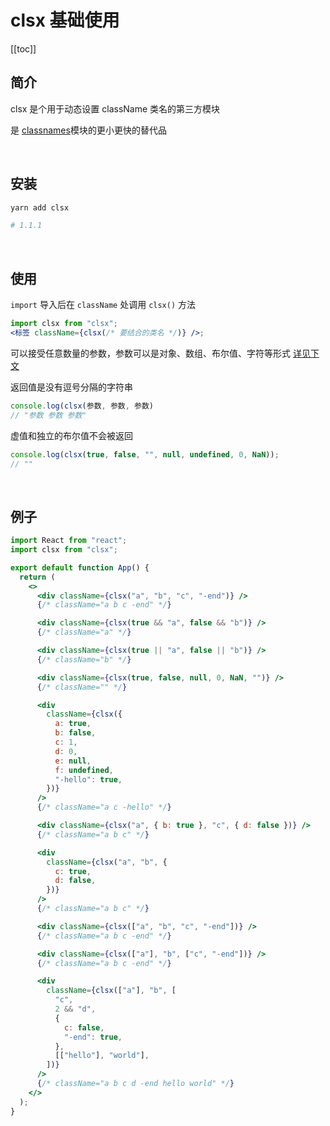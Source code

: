 # clsx 基础使用

[[toc]]

## 简介

clsx 是个用于动态设置 className 类名的第三方模块

是 [classnames](https://www.npmjs.com/package/classnames)模块的更小更快的替代品

<br/>

## 安装

```bash
yarn add clsx

# 1.1.1
```

<br/>

## 使用

`import` 导入后在 `className` 处调用 `clsx()` 方法

```jsx
import clsx from "clsx";
<标签 className={clsx(/* 要结合的类名 */)} />;
```

可以接受任意数量的参数，参数可以是对象、数组、布尔值、字符等形式 [详见下文](https://blaxberry.github.io/vuepress-studynotes/notes/front/React/Plugins/style/clsx.html#例子)

返回值是没有逗号分隔的字符串

```js
console.log(clsx(参数, 参数, 参数)
// "参数 参数 参数"
```

虚值和独立的布尔值不会被返回

```js
console.log(clsx(true, false, "", null, undefined, 0, NaN));
// ""
```

<br/>

## 例子

```jsx
import React from "react";
import clsx from "clsx";

export default function App() {
  return (
    <>
      <div className={clsx("a", "b", "c", "-end")} />
      {/* className="a b c -end" */}

      <div className={clsx(true && "a", false && "b")} />
      {/* className="a" */}

      <div className={clsx(true || "a", false || "b")} />
      {/* className="b" */}

      <div className={clsx(true, false, null, 0, NaN, "")} />
      {/* className="" */}

      <div
        className={clsx({
          a: true,
          b: false,
          c: 1,
          d: 0,
          e: null,
          f: undefined,
          "-hello": true,
        })}
      />
      {/* className="a c -hello" */}

      <div className={clsx("a", { b: true }, "c", { d: false })} />
      {/* className="a b c" */}

      <div
        className={clsx("a", "b", {
          c: true,
          d: false,
        })}
      />
      {/* className="a b c" */}

      <div className={clsx(["a", "b", "c", "-end"])} />
      {/* className="a b c -end" */}

      <div className={clsx(["a"], "b", ["c", "-end"])} />
      {/* className="a b c -end" */}

      <div
        className={clsx(["a"], "b", [
          "c",
          2 && "d",
          {
            c: false,
            "-end": true,
          },
          [["hello"], "world"],
        ])}
      />
      {/* className="a b c d -end hello world" */}
    </>
  );
}
```

